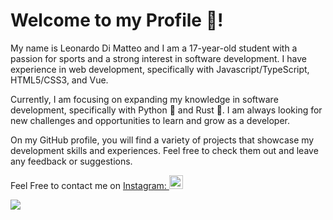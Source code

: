 # Welcome to my Profile 🚀!
My name is Leonardo Di Matteo and I am a 17-year-old student with a passion for sports and a strong interest in software development. I have experience in web development, specifically with Javascript/TypeScript, HTML5/CSS3, and Vue.

Currently, I am focusing on expanding my knowledge in software development, specifically with Python 🐍 and Rust 🦀. I am always looking for new challenges and opportunities to learn and grow as a developer.

On my GitHub profile, you will find a variety of projects that showcase my development skills and experiences. Feel free to check them out and leave any feedback or suggestions.

Feel Free to contact me on [Instagram: <img alt="leo.istcool | Instagram" width="22px" src="https://cdn.jsdelivr.net/npm/simple-icons@v3/icons/instagram.svg" />](https://www.instagram.com/leo.istcool/)

<img src="https://github-readme-stats.vercel.app/api?username=Ladrium&show_icons=true&hide_border=true&theme=tokyonight"/>
<br/>


